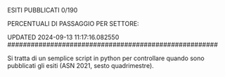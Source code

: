 ESITI PUBBLICATI 0/190 

PERCENTUALI DI PASSAGGIO PER SETTORE:

UPDATED 2024-09-13 11:17:16.082550
###################################################### 

Si tratta di un semplice script in python per controllare quando sono pubblicati gli esiti (ASN 2021, sesto quadrimestre).


